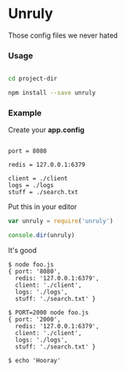 # Unruly

Those config files we never hated


### Usage

```sh

cd project-dir

npm install --save unruly

```

### Example

Create your **app.config**


```text

port = 8080

redis = 127.0.0.1:6379

client = ./client
logs = ./logs
stuff = ./search.txt

```

Put this in your editor

```javascript
var unruly = require('unruly')

console.dir(unruly)
```

It's good

```shell
$ node foo.js
{ port: '8080',
  redis: '127.0.0.1:6379',
  client: './client',
  logs: './logs',
  stuff: './search.txt' }
  
$ PORT=2000 node foo.js
{ port: '2000',
  redis: '127.0.0.1:6379',
  client: './client',
  logs: './logs',
  stuff: './search.txt' }

$ echo 'Hooray'

```
